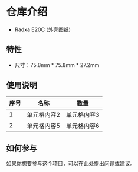 # 仓库介绍
 
- Radxa E20C (外壳图纸)
 
## 特性
 
- 尺寸：75.8mm * 75.8mm * 27.2mm
 
## 使用说明
| 序号 | 名称 | 数量 |
| --- | --- | --- |
| 1 | 单元格内容2 | 单元格内容3 | 单元格内容4 |
| 2 | 单元格内容5 | 单元格内容6 | 单元格内容7 |
 
## 如何参与
 
如果你想要参与这个项目，可以在此处提出问题或建议。
